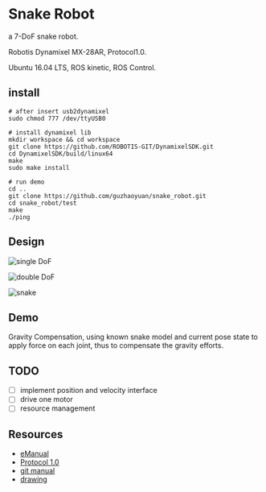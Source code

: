 # Snake Robot

a 7-DoF snake robot.

Robotis Dynamixel MX-28AR, Protocol1.0.

Ubuntu 16.04 LTS, ROS kinetic, ROS Control.

## install

	# after insert usb2dynamixel
	sudo chmod 777 /dev/ttyUSB0
	
	# install dynamixel lib
	mkdir workspace && cd workspace
	git clone https://github.com/ROBOTIS-GIT/DynamixelSDK.git
	cd DynamixelSDK/build/linux64
	make
	sudo make install
	
	# run demo
	cd ..
	git clone https://github.com/guzhaoyuan/snake_robot.git
	cd snake_robot/test
	make
	./ping

## Design

![single DoF](meta/gif/single.gif)

![double DoF](meta/gif/double.gif)

![snake](meta/gif/snake.gif)

## Demo

Gravity Compensation, using known snake model and current pose state to apply force on each joint, thus to compensate the gravity efforts.

## TODO

- [ ] implement position and velocity interface
- [ ] drive one motor
- [ ] resource management

## Resources

- [eManual](http://support.robotis.com/en/product/actuator/dynamixel/mx_series/mx-28(2.0).htm)
- [Protocol 1.0](https://github.com/ROBOTIS-GIT/DynamixelSDK)
- [git manual](https://github.com/ROBOTIS-GIT/emanual/blob/master/docs/en/dxl/mx/mx-28-2.md)
- [drawing](https://github.com/ROBOTIS-GIT/emanual/blob/master/docs/en/dxl/mx/mx-28-2.md#drawings)
